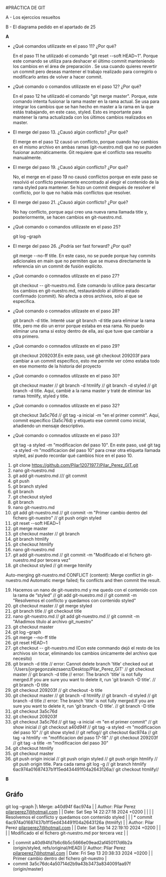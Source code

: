#PRÁCTICA DE GIT 

A -  Los ejerccios resueltos

B -  El diagrama pedido en el apartado de 25

**A**

- ¿Qué comandos utilizaste en el paso 11? ¿Por qué?

  En el paso 11 he utilizadó el comando "git reset --soft HEAD~1". Porque este comando se utiliza para deshacer el último commit manteniendo los cambios en el área de preparación . Se usa cuando quieres revertir un commit pero deseas mantener el trabajo realizado para corregirlo o modificarlo antes de volver a hacer commit.
  
- ¿Qué comando o comandos utilizaste en el paso 12? ¿Por qué?

  En el paso 12 he utilizadó el comando "git merge master". Porque, este comando intenta fusionar la rama master en la rama actual. Se usa para integrar los cambios que se han hecho en master a la rama en la que estás trabajando, en este caso, styled. Esto es importante para mantener la rama actualizada con los últimos cambios realizados en master.

- El merge del paso 13. ¿Causó algún conflicto? ¿Por qué?

  El merge en el paso 12 causó un conflicto, porque cuando hay cambios en el mismo archivo en ambas ramas (git-nuestro.md) que no se pueden fusionar automáticamente. Git requiere que el conflicto sea resuelto manualmente.

  
- El merge del paso 19. ¿Causó algún conflicto? ¿Por qué?

  No, el merge en el paso 19 no causó conflictos porque en este paso se resolvió el conflicto previamente encontrado al elegir el contenido de la rama styled para mantener. Se hizo un commit después de resolver el conflicto, por lo que no había más conflictos que resolver.
  
- El merge del paso 21. ¿Causó algún conflicto? ¿Por qué?

  No hay conflicto, porque aqui creo una nueva rama llamada title y, posteriormente, se hacen cambios en git-nuestro.md. 
  
- ¿Qué comando o comandos utilizaste en el paso 25?

  git log –graph
    
- El merge del paso 26. ¿Podría ser fast forward? ¿Por qué?

  git merge --no-ff title. En este caso, no se puede porque hay commits adicionales en main que no permiten que se mueva directamente la referencia sin un commit de fusión explícito.
  
- ¿Qué comando o comnados utilzaste en el paso 27?

  git checkout -- git-nuestro.md. Este comando lo utilice para descartar los cambios en git-nuestro.md, restaurándolo al último estado confirmado (commit). No afecta a otros archivos, solo al que se especifica.
  
- ¿Qué comando o comnados utilzaste en el paso 28?

  git branch -d title. Intenté usar git branch -d title para eliminar la rama title, pero me dio un error porque estaba en esa rama. No puedo eliminar una rama si estoy dentro de ella, así que tuve que cambiar a otra primero.
  
- ¿Qué comando o comnados utilzaste en el paso 29?

  git checkout 209203f.En este paso, usé git checkout 209203f para cambiar a un commit específico, esto me permite ver cómo estaba todo en ese momento de la historia del proyecto
  
- ¿Qué comando o comnados utilzaste en el paso 30?

  git checkout master // git branch -d htmlify // git branch -d styled // git branch -d title. Aquí, cambié a la rama master y traté de eliminar las ramas htmlify, styled y title. 

- ¿Qué comando o comnados utilzaste en el paso 32?

  git checkout 3a5c76d // git tag -a inicial -m "en el primer commit". Aquí, commit específico (3a5c76d) y etiqueto ese commit como inicial, añadiendo un mensaje descriptivo.
  
- ¿Qué comando o comnados utilzaste en el paso 33?

  git tag -a styled -m "modificacion del paso 10". En este paso, usé git tag -a styled -m "modificacion del paso 10" para crear otra etiqueta llamada styled, así puedo recordar qué cambios hice en el paso 10.




1.	git clone https://github.com/Pilar12071977/Pilar_Perez_GIT.git
2.	nano git-nuestro.md
3.	git add git-nuestro.md     /// git commit
4.	git push
5.	git branch styled
6.	git branch
7.	git checkout styled
8.	git branch
9.	nano git-nuestro.md   
10.	git add git-nuestro.md // git commit -m "Primer cambio dentro del fichero git-nuestro"   //    git push origin styled
11.	git reset --soft HEAD~1
12.	git merge master
13.	git checkout master // git branch
14.	git branch htmlify
15.	git checkout htmlify
16.	nano git-nuestro.md
17.	git add git-nuestro.md // git commit -m "Modificado el el fichero git-nuestro.md por tercera vez"
18.	git checkout styled // git merge htmlify
 
Auto-merging git-nuestro.md
CONFLICT (content): Merge conflict in git-nuestro.md
Automatic merge failed; fix conflicts and then commit the result.

19.	Hacemos un nano de git-nuestro.md y me quedo con el contenido con la rama de “styled” // git add git-nuestro.md // git commit -m "Resolvemos el conflicto y quedamos con contenido styled"
20.	git checkout master //   git merge styled
21.	git branch title // git checkout title
22.	nano git-nuestro.md // git add git-nuestro.md // git commit -m "Añadimos título al archivo git_nuestro"
23.	git checkout master
24.	git log –graph
25.	git merge --no-ff title
26.	git reset HEAD~1
27.	git checkout -- git-nuestro.md  (Con este commando dejó el resto de los archivos sin tocar, eliminando los cambios únicamente del archivo que necesito)
28.	git branch -d title // error: Cannot delete branch 'title' checked out at '/Users/jorgegonzalezsaenz/Desktop/Pilar_Perez_GIT' // git checkout master // git branch -d title // error: The branch 'title' is not fully merged.If you are sure you want to delete it, run 'git branch -D title'. // git branch -D title
29.	git checkout 209203f // git checkout -b title
30.	git checkout master // git branch -d  htmlify //  git branch -d  styled // git branch -d  title // error: The branch 'title' is not fully merged.If you are sure you want to delete it, run 'git branch -D title'. // git branch -D  title
31.	git checkout 3a5c76d
32.	git checkout 209203f
33.	git checkout 3a5c76d // git tag -a inicial -m "en el primer commit" //  git show inicial // git checkout a40d94f // git tag -a styled -m "modificacion del paso 10" // git show styled // git reflog// git checkout 6ac974a // git tag -a htmlify  -m "mofificacion del paso 17-18" // git checkout 209203f // git tag -a title  -m "modificacion del paso 30"
34.	git checkout htmlify
35.	git checkout master
36.	git push origin inicial // git push origin styled // git push origin htmlify // git push origin title. Para cada rama git log -g // git branch htmlify 6ac974a01687437b1f15ed434491f04a2643126a// git checkout htmlify//

**B**
## Gráfo 

git log –graph
|\  Merge: a40d94f 6ac974a
| | Author: Pilar Perez <pilarperez7@hotmail.com>
| | Date:   Sat Sep 14 22:27:18 2024 +0200
| |
| |     Resolvemos el conflicto y quedamos con contenido styled
| |
| * commit 6ac974a01687437b1f15ed434491f04a2643126a (htmlify)
| | Author: Pilar Perez <pilarperez7@hotmail.com>
| | Date:   Sat Sep 14 22:19:10 2024 +0200
| |
| |     Modificado el el fichero git-nuestro.md por tercera vez
| |
* | commit a40d94fd7b6c6b5c5666e09ead2af450117d6b2a (origin/styled, refs/original/HEAD)
|/  Author: Pilar Perez <pilarperez7@hotmail.com>
|   Date:   Fri Sep 13 20:38:33 2024 +0200
|
|       Primer cambio dentro del fichero git-nuestro
|
* commit 3a5c76dc4a50714d2b9a43b3473a8340091aa97f (origin/master)




